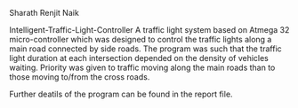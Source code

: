 Sharath Renjit Naik

Intelligent-Traffic-Light-Controller
A traffic light system based on Atmega 32 micro-controller which was designed to control the traffic lights along a main road connected by side roads.
The program was such that the traffic light duration at each intersection depended on the density of vehicles waiting.
Priority was given to traffic moving along the main roads than to those moving to/from the cross roads.

Further deatils of the program can be found in the report file.
